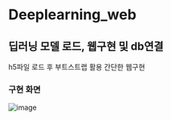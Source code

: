 # Deeplearning_web
## 딥러닝 모델 로드, 웹구현 및 db연결

h5파일 로드 후 부트스트랩 활용 간단한 웹구현

### 구현 화면
![image](https://user-images.githubusercontent.com/80096854/164129151-b02e371d-a31f-4adb-aea5-966923fe32a6.png)

